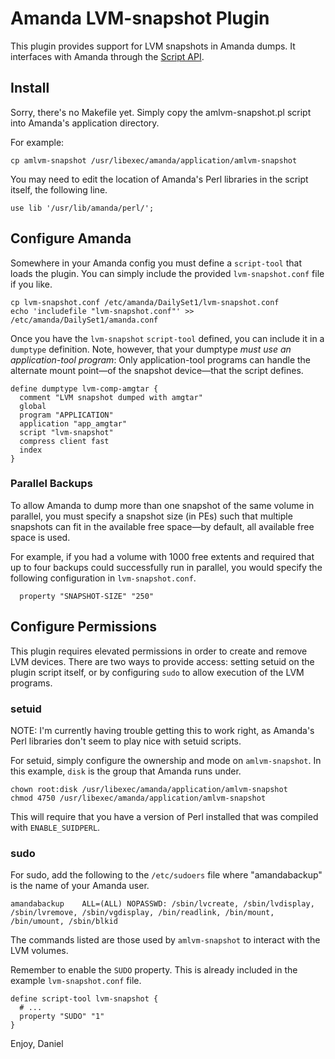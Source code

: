 Amanda LVM-snapshot Plugin
==========================

This plugin provides support for LVM snapshots in Amanda dumps.  It interfaces
with Amanda through the [Script API][1].

Install
-------

Sorry, there's no Makefile yet. Simply copy the amlvm-snapshot.pl script into
Amanda's application directory.

For example:

    cp amlvm-snapshot /usr/libexec/amanda/application/amlvm-snapshot

You may need to edit the location of Amanda's Perl libraries in the script
itself, the following line.

    use lib '/usr/lib/amanda/perl/';

Configure Amanda
----------------

Somewhere in your Amanda config you must define a `script-tool` that loads the
plugin. You can simply include the provided `lvm-snapshot.conf` file if you like.

    cp lvm-snapshot.conf /etc/amanda/DailySet1/lvm-snapshot.conf
    echo 'includefile "lvm-snapshot.conf"' >> /etc/amanda/DailySet1/amanda.conf

Once you have the `lvm-snapshot` `script-tool` defined, you can include it in
a `dumptype` definition. Note, however, that your dumptype _must use an
application-tool program_: Only application-tool programs can handle the
alternate mount point—of the snapshot device—that the script defines.

    define dumptype lvm-comp-amgtar {
      comment "LVM snapshot dumped with amgtar"
      global
      program "APPLICATION"
      application "app_amgtar"
      script "lvm-snapshot"
      compress client fast
      index
    }

### Parallel Backups

To allow Amanda to dump more than one snapshot of the same volume in parallel,
you must specify a snapshot size (in PEs) such that multiple snapshots can fit
in the available free space—by default, all available free space is used.

For example, if you had a volume with 1000 free extents and required that up
to four backups could successfully run in parallel, you would specify the
following configuration in `lvm-snapshot.conf`.

      property "SNAPSHOT-SIZE" "250"

Configure Permissions
---------------------

This plugin requires elevated permissions in order to create and remove LVM
devices. There are two ways to provide access: setting setuid on the plugin
script itself, or by configuring `sudo` to allow execution of the LVM
programs.

### setuid

NOTE: I'm currently having trouble getting this to work right, as Amanda's
Perl libraries don't seem to play nice with setuid scripts.

For setuid, simply configure the ownership and mode on `amlvm-snapshot`. In
this example, `disk` is the group that Amanda runs under.

    chown root:disk /usr/libexec/amanda/application/amlvm-snapshot
    chmod 4750 /usr/libexec/amanda/application/amlvm-snapshot

This will require that you have a version of Perl installed that was compiled
with `ENABLE_SUIDPERL`.

### sudo

For sudo, add the following to the `/etc/sudoers` file where "amandabackup" is
the name of your Amanda user.

    amandabackup    ALL=(ALL) NOPASSWD: /sbin/lvcreate, /sbin/lvdisplay, /sbin/lvremove, /sbin/vgdisplay, /bin/readlink, /bin/mount, /bin/umount, /sbin/blkid

The commands listed are those used by `amlvm-snapshot` to interact with the
LVM volumes.

Remember to enable the `SUDO` property. This is already included in the
example `lvm-snapshot.conf` file.

    define script-tool lvm-snapshot {
      # ...
      property "SUDO" "1"
    }

Enjoy,
Daniel

[1]: http://wiki.zmanda.com/index.php/Script_API
